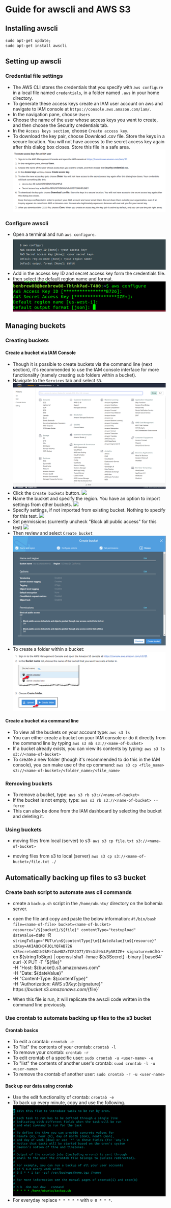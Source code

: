 # Guide for awscli and AWS S3

## Installing awscli

```
sudo apt-get update;
sudo apt-get install awscli
```

## Setting up awscli


### Credential file settings

- The AWS CLI stores the credentials that you specify with `aws configure` in a local file named `credentials`, in a folder named `.aws` in your home directory. 
- To generate these access keys create an IAM user account on aws and navigate to IAM console at `https://console.aws.amazon.com/iam/`.
- In the navigation pane, choose `Users`
- Choose the name of the user whose access keys you want to create, and then choose the Security credentials tab.
- In the `Access keys section`, choose `Create access key`.
- To download the key pair, choose Download .csv file. Store the keys in a secure location. You will not have access to the secret access key again after this dialog box closes. Store this file in a safe area.
![](img/credentials.png)

### Configure awscli
- Open a terminal and run `aws configure`. 
![](img/aws_1.png)
- Add in the access key ID and secret access key form the credentials file. 
- then select the default region name and format.
![](img/aws_2.png)

## Managing buckets

### Creating buckets

#### Create a bucket via IAM Console

- Though it is possible to create buckets via the command line (next section), it's recommended to use the IAM console interface for more functionality (namely creating sub folders within a bucket).
- Navigate to the `Services` tab and select `S3`.
![](img/servies.png)
- Click the `Create buckets` button.
![]('img/create_1.png')
- Name the bucket and specify the region. You have an option to import settings from other buckets.
![]('img/create_bucket_2.png')
- Specify settings, if not imported from existing bucket. Nothing to specify for this test.
![]('img/create_bucket_3.png')
- Set permissions (currently uncheck "Block all public access" for this test)
![]('img/create_bucket_.png')
- Then review and select `Create bucket`
![](img/create_bucket_5.png)
- To create a folder within a bucket: 
![](img/aws_3.png)

#### Create a bucket via command line 
- To view all the buckets on your account type:
`aws s3 ls`
- You can either create a bucket on your IAM console or do it directly from the command line by typing 
`aws s3 mb s3://<name-of-bucket>`
- If a bucket already exists, you can view its contents by typing:
`aws s3 ls s3://<name-of-bucket>`
- To create a new folder (though it's recommended to do this in the IAM console), you can make use of the cp command: 
`aws s3 cp <file_name> s3://<name-of-bucket>/<folder_name>/<file_name>` 


### Removing buckets
- To remove a bucket, type: 
`aws s3 rb s3://<name-of-bucket>`
- If the bucket is not empty, type: 
`aws s3 rb s3://<name-of-bucket> --force`
- This can also be done from the IAM dashboard by selecting the bucket and deleting it.

### Using buckets
- moving files from local (server) to s3:
`aws s3 cp file.txt s3://<name-of-bucket>`

- moving files from s3 to local (server)
`aws s3 cp s3://<name-of-bucket>/file.txt ./`

## Automatically backing up files to s3 bucket

### Create bash script to automate aws cli commands
- create a `backup.sh` script in the `/home/ubuntu/` directory on the bohemia server. 
- open the file and copy and paste the below information: 
`#!/bin/bash
file=<name-of-file>
bucket=<name-of-bucket>
resource="/${bucket}/${file}"
contentType="testupload"
dateValue=`date -R`
stringToSign="PUT\n\n${contentType}\n${dateValue}\n${resource}"
s3Key=AKIAQCHDFJQLYQFAB726
s3Secret=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
signature=`echo -en ${stringToSign} | openssl sha1 -hmac ${s3Secret} -binary | base64`
curl -X PUT -T "${file}" \
  -H "Host: ${bucket}.s3.amazonaws.com" \
  -H "Date: ${dateValue}" \
  -H "Content-Type: ${contentType}" \
  -H "Authorization: AWS ${s3Key}:${signature}" \
  https://${bucket}.s3.amazonaws.com/${file}`

- When this file is run, it will replicate the awscli code written in the command line previously.

### Use crontab to automate backing up files to the s3 bucket

#### Crontab basics
- To edit a crontab: `crontab -e`
- To "list" the contents of your crontab: `crontab -l`
- To remove your crontab: `crontab -r`
- To edit crontab of a specific user: `sudo crontab -u <user-name> -e`
- To "list" the contents of another user's crontab: `suod crontab -l -u <user-name>`
- To remove the crontab of another user: `sudo crontab -r -u <user-name>`

#### Back up our data using crontab 
- Use the edit functionality of crontab: `crontab -e`
- To back up every minute, copy and use the following.
![](img/crontab.png)
- For everyday replace `* * * * *` with `0 0 * * *`. 



